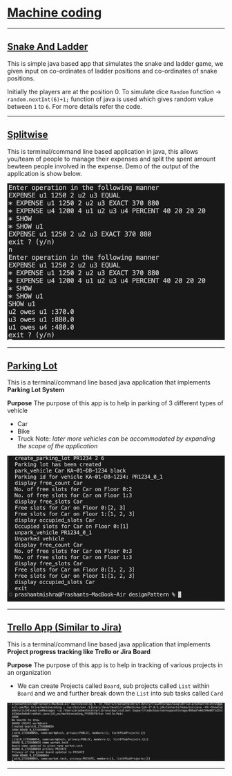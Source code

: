 # [Machine coding](https://workat.tech/machine-coding/article/how-to-practice-for-machine-coding-kp0oj3sw2jca)

---

## [Snake And Ladder](https://workat.tech/machine-coding/practice/snake-and-ladder-problem-zgtac9lxwntg)

This is simple java based app that simulates the snake and ladder game, we given input on co-ordinates of ladder positions and co-ordinates of snake positions.

Initially the players are at the position 0.
To simulate dice `Random` function &rarr; `random.nextInt(6)+1;` function of java is used which gives random value between `1` to `6`. 
For more details refer the code.

---

## [Splitwise](https://workat.tech/machine-coding/practice/splitwise-problem-0kp2yneec2q2)

This is terminal/command line based application in java, this allows you/team of people to manage their expenses and split the spent amount bewteen people involved in the expense.
Demo of the output of the application is show below.

<a href=""><img src = "./Splitwise/output.png"/></a>

---

## [Parking Lot](https://github.com/prashantRmishra/MachineCoding/blob/main/parkinglot/ReadMe.md)

This is a terminal/command line based java application that implements **Parking Lot System**

**Purpose**
The purpose of this app is to help in parking of 3 different types of vehicle 
- Car
- Bike
- Truck
Note: *later more vehicles can be accommodated by expanding the scope of the application*

<a href=""><img src = "./parkinglot/parkinglot.png"/></a>

---

## [Trello App (Similar to Jira)](https://github.com/prashantRmishra/MachineCoding/blob/main/trello/ReadMe.md)

This is a terminal/command line based java application that implements **Project progress tracking like Trello or Jira Board**

**Purpose**
The purpose of this app is to help in tracking of various projects in an organization

- We can create  Projects called `Board`, sub projects called `List` within `Board` and we and further break down the `List` into sub tasks called `Card`

<a href=""><img src = "./trello/resources/output.png"/></a>

---